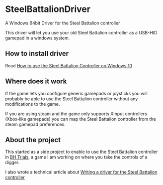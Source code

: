 # SteelBattalionDriver

A Windows 64bit Driver for the Steel Battalion controller

This driver will let you use your old Steel Battalion controller as a USB-HID gamepad in a windows system.

## How to install driver

Read [How to use the Steel Battalion Controller on Windows 10](https://medium.com/@oscarsc/how-to-use-the-steel-battalion-controller-on-windows-10-2e21aa8ccd28)

## Where does it work

If the game lets you configure generic gamepads or joysticks you will probably be able to use the Steel Battalion 
controller without any modifications to the game.

If you are using steam and the game only supports XInput controllers (Xbox-like gamepads) you can map the Steel Battalion
controller from the steam gamepad preferences.

## About the project

This started as a side project to enable to use the Steel Battalion controller in [BH Trials](https://store.steampowered.com/app/1067080/BH_Trials/), a game I am working on where you take the controls of a digger.

I also wrote a technical article about [Writing a driver for the Steel Battalion controller](https://medium.com/@oscarsc/writing-a-driver-for-the-steel-battalion-controller-e1e4311f1a40)
